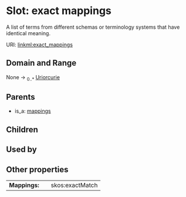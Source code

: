 
# Slot: exact mappings

A list of terms from different schemas or terminology systems that have identical meaning.

URI: [linkml:exact_mappings](https://w3id.org/linkml/exact_mappings)


## Domain and Range

None &#8594;  <sub>0..\*</sub> [Uriorcurie](types/Uriorcurie.md)

## Parents

 *  is_a: [mappings](mappings.md)

## Children


## Used by


## Other properties

|  |  |  |
| --- | --- | --- |
| **Mappings:** | | skos:exactMatch |
